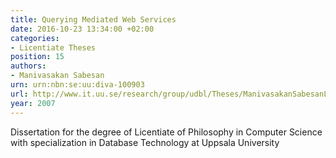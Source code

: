 ```yaml
---
title: Querying Mediated Web Services
date: 2016-10-23 13:34:00 +02:00
categories:
- Licentiate Theses
position: 15
authors:
- Manivasakan Sabesan
urn: urn:nbn:se:uu:diva-100903
url: http://www.it.uu.se/research/group/udbl/Theses/ManivasakanSabesanLic.pdf
year: 2007
---
```


Dissertation for the degree of Licentiate of Philosophy in Computer Science with specialization in Database Technology at Uppsala University
